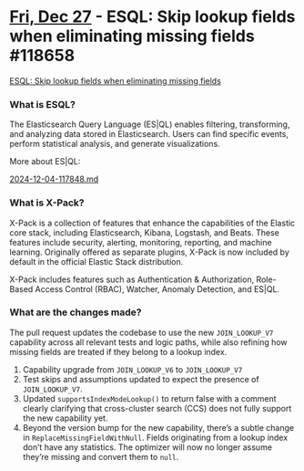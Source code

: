 # [Fri, Dec 27](day://2024.12.27) - ESQL: Skip lookup fields when eliminating missing fields #118658

[ESQL: Skip lookup fields when eliminating missing fields](https://github.com/elastic/elasticsearch/pull/118658)

### What is ESQL?

The Elasticsearch Query Language (ES|QL) enables filtering, transforming, and analyzing data stored in Elasticsearch. Users can find specific events, perform statistical analysis, and generate visualizations.

More about ES|QL:

[2024-12-04-117848.md](https://github.com/jathurchan/work/blob/main/notes/elasticsearch/2024-12-04-117848.md)

### What is X-Pack?

X-Pack is a collection of features that enhance the capabilities of the Elastic core stack, including Elasticsearch, Kibana, Logstash, and Beats. These features include security, alerting, monitoring, reporting, and machine learning. Originally offered as separate plugins, X-Pack is now included by default in the official Elastic Stack distribution.

X-Pack includes features such as Authentication & Authorization, Role-Based Access Control (RBAC), Watcher, Anomaly Detection, and ES|QL.

### What are the changes made?

The pull request updates the codebase to use the new `JOIN_LOOKUP_V7` capability across all relevant tests and logic paths, while also refining how missing fields are treated if they belong to a lookup index.

1. Capability upgrade from `JOIN_LOOKUP_V6` to `JOIN_LOOKUP_V7`
2. Test skips and assumptions updated to expect the presence of `JOIN_LOOKUP_V7`.
3. Updated `supportsIndexModeLookup()` to return false with a comment clearly clarifying that cross-cluster search (CCS) does not fully support the new capability yet.
4. Beyond the version bump for the new capability, there’s a subtle change in `ReplaceMissingFieldWithNull`. Fields originating from a lookup index don’t have any statistics. The optimizer will now no longer assume they’re missing and convert them to `null`.

